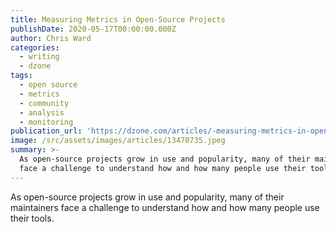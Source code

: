 ```yaml
---
title: Measuring Metrics in Open-Source Projects
publishDate: 2020-05-17T00:00:00.000Z
author: Chris Ward
categories:
  - writing
  - dzone
tags:
  - open source
  - metrics
  - community
  - analysis
  - monitoring
publication_url: 'https://dzone.com/articles/-measuring-metrics-in-open-source-projects'
image: /src/assets/images/articles/13470735.jpeg
summary: >-
  As open-source projects grow in use and popularity, many of their maintainers
  face a challenge to understand how and how many people use their tools.
---
```

As open-source projects grow in use and popularity, many of their maintainers face a challenge to understand how and how many people use their tools.

